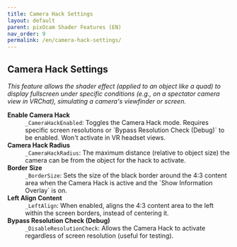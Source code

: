```yaml
---
title: Camera Hack Settings
layout: default
parent: pixOcam Shader Features (EN)
nav_order: 9
permalink: /en/camera-hack-settings/
---
```


## Camera Hack Settings

*This feature allows the shader effect (applied to an object like a quad) to display fullscreen under specific conditions (e.g., on a spectator camera view in VRChat), simulating a camera's viewfinder or screen.*

<dl>
  <dt><strong>Enable Camera Hack</strong></dt>
  <dd><code>_CameraHackEnabled</code>: Toggles the Camera Hack mode. Requires specific screen resolutions or `Bypass Resolution Check (Debug)` to be enabled. Won't activate in VR headset views.</dd>

  <dt><strong>Camera Hack Radius</strong></dt>
  <dd><code>_CameraHackRadius</code>: The maximum distance (relative to object size) the camera can be from the object for the hack to activate.</dd>

  <dt><strong>Border Size</strong></dt>
  <dd><code>_BorderSize</code>: Sets the size of the black border around the 4:3 content area when the Camera Hack is active and the `Show Information Overlay` is on.</dd>

  <dt><strong>Left Align Content</strong></dt>
  <dd><code>_LeftAlign</code>: When enabled, aligns the 4:3 content area to the left within the screen borders, instead of centering it.</dd>

  <dt><strong>Bypass Resolution Check (Debug)</strong></dt>
  <dd><code>_DisableResolutionCheck</code>: Allows the Camera Hack to activate regardless of screen resolution (useful for testing).</dd>
</dl> 